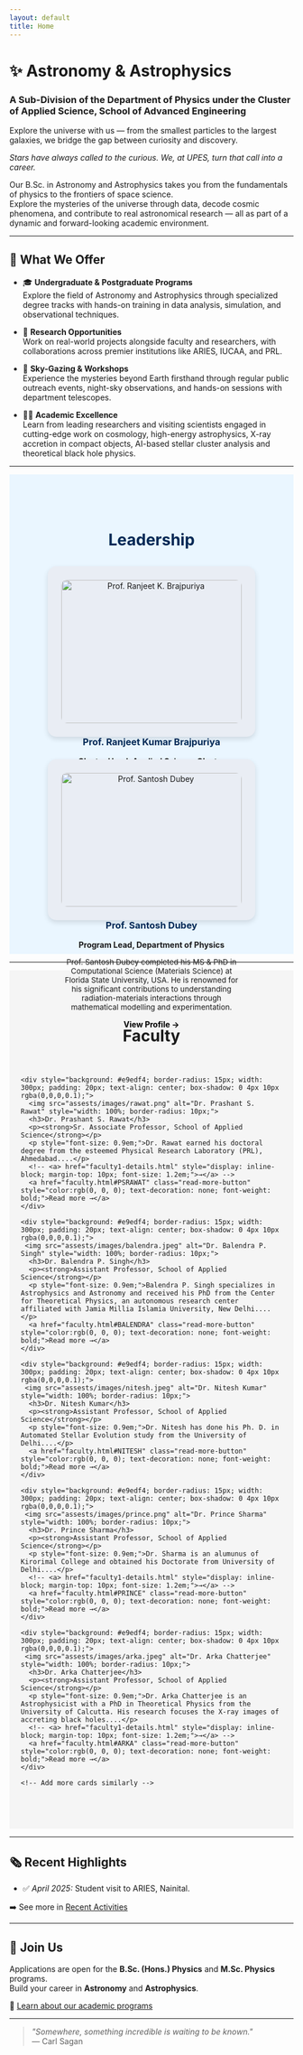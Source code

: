 ```yaml
---
layout: default
title: Home
---
```

# ✨ Astronomy & Astrophysics  
### A Sub-Division of the Department of Physics under the Cluster of Applied Science, School of Advanced Engineering  

Explore the universe with us — from the smallest particles to the largest galaxies, we bridge the gap between curiosity and discovery.

<em>Stars have always called to the curious. We, at UPES, turn that call into a career.</em> 

Our B.Sc. in Astronomy and Astrophysics takes you from the fundamentals of physics to the frontiers of space science.  
Explore the mysteries of the universe through data, decode cosmic phenomena, and contribute to real astronomical research — all as part of a dynamic and forward-looking academic environment.

---

## 🌟 What We Offer

- 🎓 **Undergraduate & Postgraduate Programs**  
  Explore the field of Astronomy and Astrophysics through specialized degree tracks with hands-on training in data analysis, simulation, and observational techniques.

- 🚀 **Research Opportunities**  
  Work on real-world projects alongside faculty and researchers, with collaborations across premier institutions like ARIES, IUCAA, and PRL.

- 🌌 **Sky-Gazing & Workshops**  
  Experience the mysteries beyond Earth firsthand through regular public outreach events, night-sky observations, and hands-on sessions with department telescopes.

- 🧑‍🏫 **Academic Excellence**  
Learn from leading researchers and visiting scientists engaged in cutting-edge work on cosmology, high-energy astrophysics, X-ray accretion in compact objects, AI-based stellar cluster analysis and theoretical black hole physics.


---

<!-- Leadership Section -->
<section id="leadership-section" style="padding: 60px 20px; background: #eaf6ff;">
  <h2 style="text-align:center; font-size: 2em; color: #002855;">Leadership</h2>
  <div style="display: flex; flex-wrap: wrap; justify-content: center; gap: 40px; margin-top: 30px;">
    <!-- Cluster Head -->
    <div style="background: #e9edf4; border-radius: 15px; width: 320px; padding: 24px; text-align: center; box-shadow: 0 4px 10px rgba(0,0,0,0.12);">
      <img src="assests/images/ranjeet.png" alt="Prof. Ranjeet K. Brajpuriya" style="width: 100%; border-radius: 10px;">
      <h3 style="color: #002855;">Prof. Ranjeet Kumar Brajpuriya</h3>
      <p><strong>Cluster Head, Applied Science Cluster</strong></p>
      <p style="font-size: 0.95em;">Prof. Ranjeet has more than 20 years of extensive research and teaching experience. Prof. Ranjeet has undertaken post-doctoral work both in India and abroad. He is a recipient of several national and international fellowships, including the esteemed ENEA & ICTP International Research Fellowships in Italy.</p>
      <a href="faculty.html#RANJEET" class="read-more-button" style="color:rgb(0, 0, 0); text-decoration: none; font-weight: bold;">View Profile →</a>
    </div>
    <!-- Program Lead -->
    <div style="background: #e9edf4; border-radius: 15px; width: 320px; padding: 24px; text-align: center; box-shadow: 0 4px 10px rgba(0,0,0,0.12);">
      <img src="assests/images/santosh.png" alt="Prof. Santosh Dubey" style="width: 100%; border-radius: 10px;">
      <h3 style="color: #002855;">Prof. Santosh Dubey</h3>
      <p><strong>Program Lead, Department of Physics</strong></p>
      <p style="font-size: 0.95em;">Prof. Santosh Dubey completed his MS & PhD in Computational Science (Materials Science) at Florida State University, USA. He is renowned for his significant contributions to understanding radiation-materials interactions through mathematical modelling and experimentation.</p>
      <a href="faculty.html#SANTOSH" class="read-more-button" style="color:rgb(0, 0, 0); text-decoration: none; font-weight: bold;">View Profile →</a>
    </div>
  </div>
</section>

---
<!-- Faculty Section -->
<section id="faculty-section" style="padding: 60px 20px; background: #f5f5f5;">
  <h2 style="text-align:center; font-size: 2em;">Faculty</h2>
  <div style="display: flex; flex-wrap: wrap; justify-content: center; gap: 20px; margin-top: 40px;">
    
    <div style="background: #e9edf4; border-radius: 15px; width: 300px; padding: 20px; text-align: center; box-shadow: 0 4px 10px rgba(0,0,0,0.1);">
      <img src="assests/images/rawat.png" alt="Dr. Prashant S. Rawat" style="width: 100%; border-radius: 10px;">
      <h3>Dr. Prashant S. Rawat</h3>
      <p><strong>Sr. Associate Professor, School of Applied Science</strong></p>
      <p style="font-size: 0.9em;">Dr. Rawat earned his doctoral degree from the esteemed Physical Research Laboratory (PRL), Ahmedabad....</p>
      <!-- <a> href="faculty1-details.html" style="display: inline-block; margin-top: 10px; font-size: 1.2em;">→</a> -->
      <a href="faculty.html#PSRAWAT" class="read-more-button" style="color:rgb(0, 0, 0); text-decoration: none; font-weight: bold;">Read more →</a>
    </div>

    <div style="background: #e9edf4; border-radius: 15px; width: 300px; padding: 20px; text-align: center; box-shadow: 0 4px 10px rgba(0,0,0,0.1);">
     <img src="assests/images/balendra.jpeg" alt="Dr. Balendra P. Singh" style="width: 100%; border-radius: 10px;">
      <h3>Dr. Balendra P. Singh</h3>
      <p><strong>Assistant Professor, School of Applied Science</strong></p>
      <p style="font-size: 0.9em;">Balendra P. Singh specializes in Astrophysics and Astronomy and received his PhD from the Center for Theoretical Physics, an autonomous research center affiliated with Jamia Millia Islamia University, New Delhi....</p>
      <a href="faculty.html#BALENDRA" class="read-more-button" style="color:rgb(0, 0, 0); text-decoration: none; font-weight: bold;">Read more →</a>
    </div>

    <div style="background: #e9edf4; border-radius: 15px; width: 300px; padding: 20px; text-align: center; box-shadow: 0 4px 10px rgba(0,0,0,0.1);">
     <img src="assests/images/nitesh.jpeg" alt="Dr. Nitesh Kumar" style="width: 100%; border-radius: 10px;">
      <h3>Dr. Nitesh Kumar</h3>
      <p><strong>Assistant Professor, School of Applied Science</strong></p>
      <p style="font-size: 0.9em;">Dr. Nitesh has done his Ph. D. in Automated Stellar Evolution study from the University of Delhi....</p>
      <a href="faculty.html#NITESH" class="read-more-button" style="color:rgb(0, 0, 0); text-decoration: none; font-weight: bold;">Read more →</a>
    </div>

    <div style="background: #e9edf4; border-radius: 15px; width: 300px; padding: 20px; text-align: center; box-shadow: 0 4px 10px rgba(0,0,0,0.1);">
     <img src="assests/images/prince.png" alt="Dr. Prince Sharma" style="width: 100%; border-radius: 10px;">
      <h3>Dr. Prince Sharma</h3>
      <p><strong>Assistant Professor, School of Applied Science</strong></p>
      <p style="font-size: 0.9em;">Dr. Sharma is an alumunus of Kirorimal College and obtained his Doctorate from University of Delhi....</p>
      <!-- <a> href="faculty1-details.html" style="display: inline-block; margin-top: 10px; font-size: 1.2em;">→</a> -->
      <a href="faculty.html#PRINCE" class="read-more-button" style="color:rgb(0, 0, 0); text-decoration: none; font-weight: bold;">Read more →</a>
    </div>

    <div style="background: #e9edf4; border-radius: 15px; width: 300px; padding: 20px; text-align: center; box-shadow: 0 4px 10px rgba(0,0,0,0.1);">
     <img src="assests/images/arka.jpeg" alt="Dr. Arka Chatterjee" style="width: 100%; border-radius: 10px;">
      <h3>Dr. Arka Chatterjee</h3>
      <p><strong>Assistant Professor, School of Applied Science</strong></p>
      <p style="font-size: 0.9em;">Dr. Arka Chatterjee is an Astrophysicist with a PhD in Theoretical Physics from the University of Calcutta. His research focuses the X-ray images of accreting black holes....</p>
      <!-- <a> href="faculty1-details.html" style="display: inline-block; margin-top: 10px; font-size: 1.2em;">→</a> -->
      <a href="faculty.html#ARKA" class="read-more-button" style="color:rgb(0, 0, 0); text-decoration: none; font-weight: bold;">Read more →</a>
    </div>

    <!-- Add more cards similarly -->

  </div>
</section>

---



## 🗞 Recent Highlights

- ✅ *April 2025:* Student visit to ARIES, Nainital.  
<!-- - ✅ *February 2025:* B.Sc. students observed variable stars with new 12-inch telescope   -->
<!-- - ✅ *January 2025:* Faculty paper on stellar classification accepted in MNRAS   -->

➡️ See more in [Recent Activities](activities.md)

---

## 🌟 Join Us

Applications are open for the **B.Sc. (Hons.) Physics** and **M.Sc. Physics** programs.  
Build your career in **Astronomy** and **Astrophysics**.

🔗 [Learn about our academic programs](programs.md)

---

> _"Somewhere, something incredible is waiting to be known."_  
> — Carl Sagan